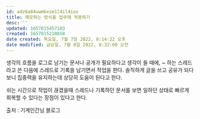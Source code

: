 ```yaml
---
id: adz6a84uwmbxsm1l4il4ius
title: 메모하는 방식을 업무에 적용하기
desc: ''
updated: 1657015457183
created: 1657015210858
date created: 목요일, 7월 7일 2022, 8:14:22 오후
date modified: 금요일, 7월 8일 2022, 8:32:09 오전
---
```


생각의 흐름을 로그로 남기는 문서나 공개가 필요하다고 생각이 들 때에,
~ 하는 스레드라고 쓴 다음에 스레드로 기록을 남기면서 작업을 한다.
솔직하게 글을 쓰고 공유가 되다보니 집중력을 유지하는데 상당히 도움이 된다고 한다.

쉬는 시간으로 작업이 끊겼을때 스레드나 기록하던 문서를 보면 일하던 상태로 빠르게 회복할 수 있다는 장점이 있다고 한다.

출처 : 기계인간님 블로그
